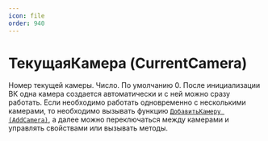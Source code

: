 ```yaml
---
icon: file
order: 940
---
```


# ТекущаяКамера (CurrentCamera)

Номер текущей камеры. Число. По умолчанию 0. После инициализации ВК одна камера создается автоматически и с ней можно сразу работать. Если необходимо работать одновременно с несколькими камерами, то необходимо вызывать функцию [`ДобавитьКамеру (AddCamera)`](ПустаяСсылка), а далее можно переключаться между камерами и управлять свойствами или вызывать методы.





